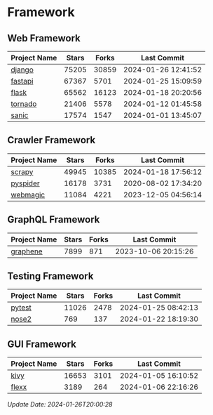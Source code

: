 # Framework

## Web Framework
| Project Name | Stars | Forks | Last Commit |
| ------------ | ----- | ----- | ----------- |
| [django](https://github.com/django/django) | 75205 | 30859 | 2024-01-26 12:41:52 |
| [fastapi](https://github.com/tiangolo/fastapi) | 67367 | 5701 | 2024-01-25 15:09:59 |
| [flask](https://github.com/pallets/flask) | 65562 | 16123 | 2024-01-18 20:20:56 |
| [tornado](https://github.com/tornadoweb/tornado) | 21406 | 5578 | 2024-01-12 01:45:58 |
| [sanic](https://github.com/sanic-org/sanic) | 17574 | 1547 | 2024-01-01 13:45:07 |

## Crawler Framework
| Project Name | Stars | Forks | Last Commit |
| ------------ | ----- | ----- | ----------- |
| [scrapy](https://github.com/scrapy/scrapy) | 49945 | 10385 | 2024-01-18 17:56:12 |
| [pyspider](https://github.com/binux/pyspider) | 16178 | 3731 | 2020-08-02 17:34:20 |
| [webmagic](https://github.com/code4craft/webmagic) | 11084 | 4221 | 2023-12-05 04:56:14 |

## GraphQL Framework
| Project Name | Stars | Forks | Last Commit |
| ------------ | ----- | ----- | ----------- |
| [graphene](https://github.com/graphql-python/graphene) | 7899 | 871 | 2023-10-06 20:15:26 |

## Testing Framework
| Project Name | Stars | Forks | Last Commit |
| ------------ | ----- | ----- | ----------- |
| [pytest](https://github.com/pytest-dev/pytest) | 11026 | 2478 | 2024-01-25 08:42:13 |
| [nose2](https://github.com/nose-devs/nose2) | 769 | 137 | 2024-01-22 18:19:30 |

## GUI Framework
| Project Name | Stars | Forks | Last Commit |
| ------------ | ----- | ----- | ----------- |
| [kivy](https://github.com/kivy/kivy) | 16653 | 3101 | 2024-01-05 16:10:52 |
| [flexx](https://github.com/flexxui/flexx) | 3189 | 264 | 2024-01-06 22:16:26 |

*Update Date: 2024-01-26T20:00:28*